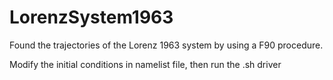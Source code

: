 # LorenzSystem1963
Found the trajectories of the Lorenz 1963 system by using a F90 procedure.

Modify the initial conditions in namelist file, then run the .sh driver
